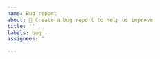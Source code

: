 ```yaml
---
name: Bug report
about: 🐛 Create a bug report to help us improve
title: ''
labels: bug
assignees: ''

---
```



